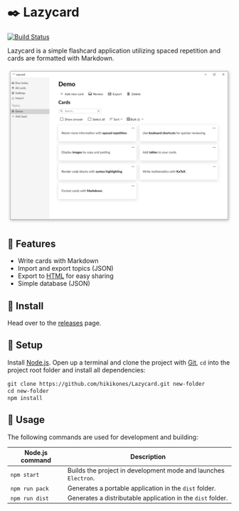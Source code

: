 # :black_nib: Lazycard

[![Build Status](https://dev.azure.com/LazyCard/LazyCard/_apis/build/status/hikikones.Lazycard?branchName=master)](https://dev.azure.com/LazyCard/LazyCard/_build/latest?definitionId=2&branchName=master)

Lazycard is a simple flashcard application utilizing spaced repetition and cards are formatted with Markdown.

![](demo.png)

## :pushpin: Features

* Write cards with Markdown
* Import and export topics (JSON)
* Export to [HTML](https://hikikones.github.io/Lazycard/) for easy sharing
* Simple database (JSON)

## :bookmark: Install

Head over to the [releases](https://github.com/hikikones/Lazycard/releases) page.


## :scroll: Setup

Install [Node.js](https://nodejs.org/en/). Open up a terminal and clone the project with [Git](https://git-scm.com/), `cd` into the project root folder and install all dependencies:


```
git clone https://github.com/hikikones/Lazycard.git new-folder
cd new-folder
npm install
```

## :wrench: Usage

The following commands are used for development and building:

| Node.js command | Description |
|-----------------|-------------|
| `npm start` | Builds the project in development mode and launches `Electron`. |
| `npm run pack` | Generates a portable application in the `dist` folder. |
| `npm run dist` | Generates a distributable application in the `dist` folder. |
